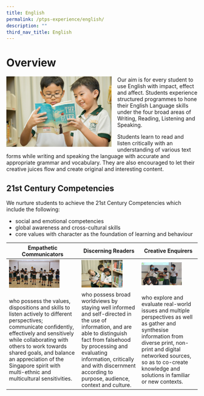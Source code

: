 ```yaml
---
title: English
permalink: /ptps-experience/english/
description: ""
third_nav_title: English
---
```

# Overview


<img src="/images/PTPS%20Experience/Peitong-StagedShots-100.jpg" style="width:55%;margin-right:15px;" align = "left">

Our aim is for every student to use English with impact, effect and affect. Students experience structured programmes to hone their English Language skills under the four broad areas of Writing, Reading, Listening and Speaking.  

Students learn to read and listen critically with an understanding of various text forms while writing and speaking the language with accurate and appropriate grammar and vocabulary. They are also encouraged to let their creative juices flow and create original and interesting content.


## 21st Century Competencies

We nurture students to achieve the 21st Century Competencies which include the following:

* social and emotional competencies
* global awareness and cross-cultural skills
* core values with character as the foundation of learning and behaviour


<table>
<thead>
  <tr>
    <th>Empathetic Communicators</th>
    <th>Discerning Readers</th>
    <th>Creative Enquirers</th>
  </tr>
</thead>
<tbody>
  <tr>
    <td><img src="/images/PTPS%20Experience/20200811_112558.jpg" 
     style="width:75%">
</td>
    <td><img src="/images/PTPS%20Experience/Peitong-StagedShots-87.jpg" 
     style="width:75%"></td>
    <td><img src="/images/PTPS%20Experience/20200730_115900.jpg" 
     style="width:75%"></td>
  </tr>
  <tr>
    <td>who possess the values, dispositions and skills to listen actively to different perspectives; communicate confidently, effectively and sensitively while collaborating with others to work towards shared goals, and balance an appreciation of the Singapore spirit with multi-ethnic and multicultural sensitivities.</td>
    <td>who possess broad worldviews by staying well informed and self-directed in the use of information, and are able to distinguish fact from falsehood by processing and evaluating information, critically and with discernment according to purpose, audience, context and culture.</td>
    <td>who explore and evaluate real-world issues and multiple perspectives as well as gather and synthesise information from diverse print, non-print and digital networked sources, so as to co-create knowledge and solutions in familiar or new contexts.</td>
  </tr>
</tbody>
</table>